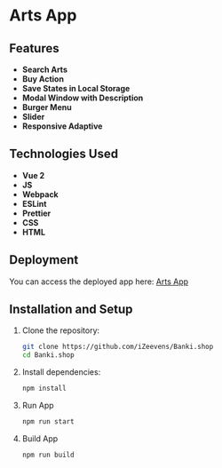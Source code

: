 # Arts App

## Features
- **Search Arts**
- **Buy Action**
- **Save States in Local Storage**
- **Modal Window with Description**
- **Burger Menu**
- **Slider**
- **Responsive Adaptive**

## Technologies Used
- **Vue 2**
- **JS**
- **Webpack**
- **ESLint**
- **Prettier**
- **CSS**
- **HTML**

## Deployment
You can access the deployed app here: [Arts App](https://banki-shop.vercel.app/)

## Installation and Setup

1. Clone the repository:
   ```bash
   git clone https://github.com/iZeevens/Banki.shop
   cd Banki.shop
   ```
2. Install dependencies:
    ```bash
   npm install
   ```
3. Run App
   ```bash
   npm run start
   ```
4. Build App
   ```bash
   npm run build
   ```
